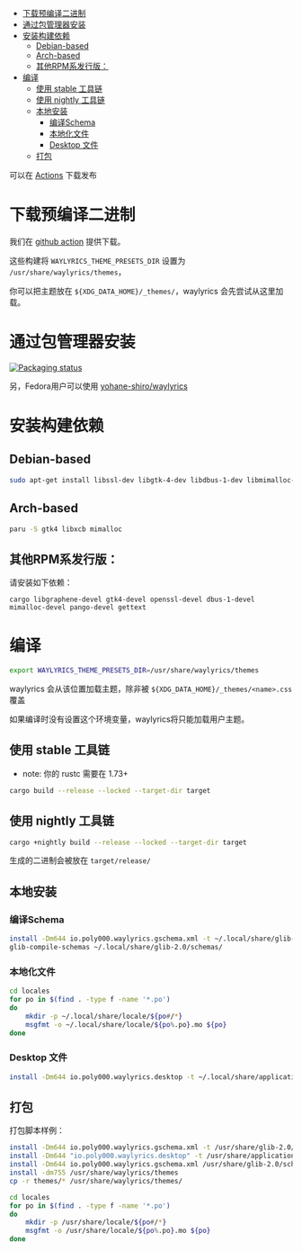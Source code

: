 
- [下载预编译二进制](#下载预编译二进制)
- [通过包管理器安装](#通过包管理器安装)
- [安装构建依赖](#安装构建依赖)
  - [Debian-based](#debian-based)
  - [Arch-based](#arch-based)
  - [其他RPM系发行版：](#其他rpm系发行版)
- [编译](#编译)
  - [使用 stable 工具链](#使用-stable-工具链)
  - [使用 nightly 工具链](#使用-nightly-工具链)
  - [本地安装](#本地安装)
    - [编译Schema](#编译schema)
    - [本地化文件](#本地化文件)
    - [Desktop 文件](#desktop-文件)
  - [打包](#打包)

可以在 [Actions](https://github.com/waylyrics/waylyrics/actions/workflows/smoketest.yml) 下载发布

# 下载预编译二进制

[builds]: https://github.com/waylyrics/waylyrics/actions/workflows/test.yml

我们在 [github action][builds] 提供下载。

这些构建将 `WAYLYRICS_THEME_PRESETS_DIR` 设置为 `/usr/share/waylyrics/themes`，

你可以把主题放在 `${XDG_DATA_HOME}/_themes/`，waylyrics 会先尝试从这里加载。

# 通过包管理器安装

[![Packaging status](https://repology.org/badge/vertical-allrepos/waylyrics.svg)](https://repology.org/project/waylyrics/versions)

另，Fedora用户可以使用 [yohane-shiro/waylyrics](https://copr.fedorainfracloud.org/coprs/yohane-shiro/waylyrics/)

# 安装构建依赖

## Debian-based

```bash
sudo apt-get install libssl-dev libgtk-4-dev libdbus-1-dev libmimalloc-dev gettext
```

## Arch-based

```bash
paru -S gtk4 libxcb mimalloc
```

## 其他RPM系发行版：

请安装如下依赖：

```
cargo libgraphene-devel gtk4-devel openssl-devel dbus-1-devel mimalloc-devel pango-devel gettext
```

# 编译

```bash
export WAYLYRICS_THEME_PRESETS_DIR=/usr/share/waylyrics/themes
```

waylyrics 会从该位置加载主题，除非被 `${XDG_DATA_HOME}/_themes/<name>.css` 覆盖

如果编译时没有设置这个环境变量，waylyrics将只能加载用户主题。

## 使用 stable 工具链

* note: 你的 rustc 需要在 1.73+

```bash
cargo build --release --locked --target-dir target
```

## 使用 nightly 工具链

```bash
cargo +nightly build --release --locked --target-dir target
```

生成的二进制会被放在 `target/release/`

## 本地安装

### 编译Schema

```bash
install -Dm644 io.poly000.waylyrics.gschema.xml -t ~/.local/share/glib-2.0/schemas/
glib-compile-schemas ~/.local/share/glib-2.0/schemas/
```

### 本地化文件

```bash
cd locales
for po in $(find . -type f -name '*.po')
do
    mkdir -p ~/.local/share/locale/${po#/*}
    msgfmt -o ~/.local/share/locale/${po%.po}.mo ${po}
done
```

### Desktop 文件

```bash
install -Dm644 io.poly000.waylyrics.desktop -t ~/.local/share/applications
```

## 打包

打包脚本样例：

```bash
install -Dm644 io.poly000.waylyrics.gschema.xml -t /usr/share/glib-2.0/schemas/
install -Dm644 "io.poly000.waylyrics.desktop" -t /usr/share/applications/
install -Dm644 io.poly000.waylyrics.gschema.xml /usr/share/glib-2.0/schemas/
install -dm755 /usr/share/waylyrics/themes
cp -r themes/* /usr/share/waylyrics/themes/

cd locales
for po in $(find . -type f -name '*.po')
do
    mkdir -p /usr/share/locale/${po#/*}
    msgfmt -o /usr/share/locale/${po%.po}.mo ${po}
done
```
